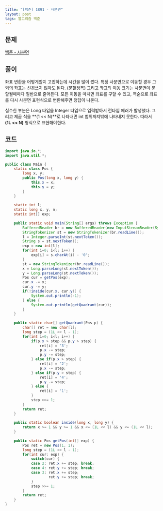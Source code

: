 ```yaml
---
title: "[백준] 1891 - 사분면"
layout: post
tags: 알고리즘 백준
---
```


## 문제
[백준 - 사분면](https://www.acmicpc.net/problem/1891)

## 풀이
좌표 변환을 어떻게할지 고민하는데 시간을 많이 썼다. 특정 사분면으로 이동할 경우 그 외의 좌표는 신경쓰지 않아도 된다. (분할정복) 그리고 좌표의 이동 크기는 사분면이 분할될때마다 절반으로 줄어든다. 모든 이동을 마치면 좌표를 구할 수 있고, 역순으로 좌표를 다시 사분면 표현식으로 변환해주면 정답이 나온다.

실수한 부분은 Long 타입을 Integer 타입으로 입력받아서 런타임 에러가 발생했다. 그리고 제곱 식을 **(1 << N)**로 나타내면 int 범위까지밖에 나타내지 못한다. 따라서 **(1L << N)** 형식으로 표현해야한다.

## 코드	
```java
import java.io.*;
import java.util.*;

public class Main {
	static class Pos {
		long x, y;
		public Pos(long x, long y) {
			this.x = x;
			this.y = y;
		}
	}
	
	static int l;
	static long x, y, n;
	static int[] exp;
	
	public static void main(String[] args) throws Exception {
		BufferedReader br = new BufferedReader(new InputStreamReader(System.in));
		StringTokenizer st = new StringTokenizer(br.readLine());
		l = Integer.parseInt(st.nextToken());
		String s = st.nextToken();
		exp = new int[l];
		for(int i=0; i<l; i++) {
			exp[i] = s.charAt(i) - '0';
		}
		st = new StringTokenizer(br.readLine());
		x = Long.parseLong(st.nextToken());
		y = Long.parseLong(st.nextToken());
		Pos cur = getPos(exp);
		cur.x -= x;
		cur.y -= y;
		if(!inside(cur.x, cur.y)) {
			System.out.println(-1);
		} else {
			System.out.println(getQuadrant(cur));
		}
	}
	
	public static char[] getQuadrant(Pos p) {
		char[] ret = new char[l];
		long step = (1L << l - 1);
		for(int i=0; i<l; i++) {
			if(p.x > step && p.y > step) {
				ret[i] = '3';
				p.x -= step;
				p.y -= step;
			} else if(p.x > step) {
				ret[i] = '2';
				p.x -= step;
			} else if(p.y > step) {
				ret[i] = '4';
				p.y -= step;
			} else {
				ret[i] = '1';
			}
			step >>= 1;
		}
		return ret;
	}
	
	public static boolean inside(long x, long y) {
		return x >= 1 && y >= 1 && x <= (1L << l) && y <= (1L << l);
	}
	
	public static Pos getPos(int[] exp) {
		Pos ret = new Pos(1, 1);
		long step = (1L << l - 1);
		for(int cur: exp) {
			switch(cur) {
			case 2: ret.x += step; break;
			case 4: ret.y += step; break;
			case 3: ret.x += step; 
					ret.y += step; break;
			}
			step >>= 1;
		}
		return ret;
	}
}
```